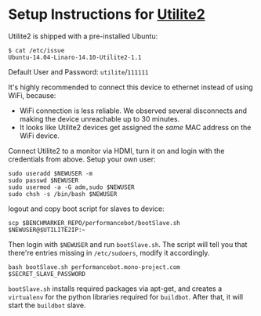 # Setup Instructions for [Utilite2](http://www.compulab.co.il/utilite-computer/web/utilite2-overview)

Utilite2 is shipped with a pre-installed Ubuntu:

    $ cat /etc/issue
    Ubuntu-14.04-Linaro-14.10-Utilite2-1.1

Default User and Password: `utilite`/`111111`

It's highly recommended to connect this device to ethernet instead of using WiFi, because:

* WiFi connection is less reliable. We observed several disconnects and making the device unreachable up to 30 minutes.
* It looks like Utilite2 devices get assigned the *same* MAC address on the WiFi device.


Connect Utilite2 to a monitor via HDMI, turn it on and login with the credentials from above. Setup your own user:

    sudo useradd $NEWUSER -m
    sudo passwd $NEWUSER
    sudo usermod -a -G adm,sudo $NEWUSER
    sudo chsh -s /bin/bash $NEWUSER

logout and copy boot script for slaves to device:

    scp $BENCHMARKER_REPO/performancebot/bootSlave.sh $NEWUSER@$UTILITE2IP:~

Then login with `$NEWUSER` and run `bootSlave.sh`. The script will tell you that there're entries missing in `/etc/sudoers`, modify it accordingly.

    bash bootSlave.sh performancebot.mono-project.com $SECRET_SLAVE_PASSWORD

`bootSlave.sh` installs required packages via apt-get, and creates a `virtualenv` for the python libraries required for `buildbot`. After that, it will start the `buildbot` slave.
